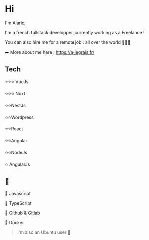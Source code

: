 # Hi
I'm Alaric, 

I'm a french fullstack developper, currently working as a Freelance ! 

You can also hire me for a remote job : all over the world 👨‍💻🌐

➡️ More about me here : https://a-legrais.fr/ 

## Tech 

⭐⭐⭐ VueJs 

⭐⭐⭐ Nuxt

⭐⭐NestJs

⭐⭐Wordpress

⭐⭐React

⭐⭐Angular

⭐⭐NodeJs

⭐ AngularJs

## 💖
 📜 Javascript
 
 📜 TypeScript
 
 🐙 Github & Gitlab
 
 🐳 Docker
 
 
 
 
 
 > I'm also an Ubuntu user 🤷
